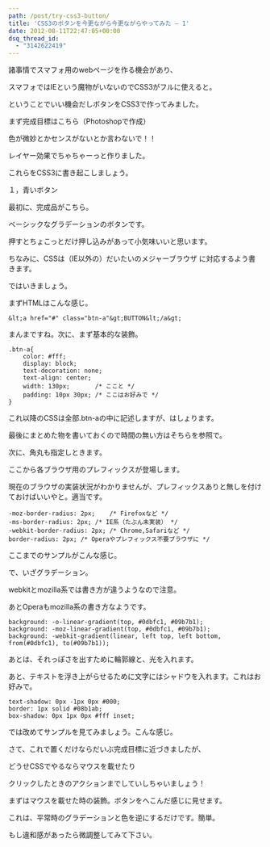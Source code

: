 ```yaml
---
path: /post/try-css3-button/
title: 'CSS3のボタンを今更ながら今更ながらやってみた – 1'
date: 2012-08-11T22:47:05+00:00
dsq_thread_id:
  - "3142622419"
---
```

諸事情でスマフォ用のwebページを作る機会があり、

スマフォではIEという魔物がいないのでCSS3がフルに使えると。

ということでいい機会だしボタンをCSS3で作ってみました。

まず完成目標はこちら（Photoshopで作成）

<!--more-->

色が微妙とかセンスがないとか言わないで！！

レイヤー効果でちゃちゃーっと作りました。

これらをCSS3に書き起こしましょう。

１，青いボタン
  
最初に、完成品がこちら。
  

  
ベーシックなグラデーションのボタンです。
  
押すとちょこっとだけ押し込みがあって小気味いいと思います。

ちなみに、CSSは（IE以外の）だいたいのメジャーブラウザ に対応するよう書きます。

ではいきましょう。

まずHTMLはこんな感じ。

```
&lt;a href="#" class="btn-a"&gt;BUTTON&lt;/a&gt;
```

まんまですね。次に、まず基本的な装飾。

```
.btn-a{
	color: #fff;
	display: block;
	text-decoration: none;
	text-align: center;
	width: 130px;		/* ここと */
	padding: 10px 30px;	/* ここはお好みで */
}
```

これ以降のCSSは全部.btn-aの中に記述しますが、はしょります。
  
最後にまとめた物を書いておくので時間の無い方はそちらを参照で。

次に、角丸も指定しときます。
  
ここから各ブラウザ用のプレフィックスが登場します。
  
現在のブラウザの実装状況がわかりませんが、プレフィックスありと無しを付けておけばいいやと。適当です。

```
-moz-border-radius: 2px;	/* Firefoxなど */
-ms-border-radius: 2px;	/* IE系（たぶん未実装） */
-webkit-border-radius: 2px;	/* Chrome,Safariなど */
border-radius: 2px;	/* Operaやプレフィックス不要ブラウザに */
```

ここまでのサンプルがこんな感じ。

で、いざグラデーション。
  
webkitとmozilla系では書き方が違うようなので注意。
  
あとOperaもmozilla系の書き方なようです。

```
background: -o-linear-gradient(top, #0dbfc1, #09b7b1);
background: -moz-linear-gradient(top, #0dbfc1, #09b7b1);
background: -webkit-gradient(linear, left top, left bottom, from(#0dbfc1), to(#09b7b1));
```

あとは、それっぽさを出すために輪郭線と、光を入れます。
  
あと、テキストを浮き上がらせるために文字にはシャドウを入れます。これはお好みで。

```
text-shadow: 0px -1px 0px #000;
border: 1px solid #08b1ab;
box-shadow: 0px 1px 0px #fff inset;
```

では改めてサンプルを見てみましょう。こんな感じ。
  

  
さて、これで置くだけならだいぶ完成目標に近づきましたが、
  
どうせCSSでやるならマウスを載せたり
  
クリックしたときのアクションまでしていしちゃいましょう！
  

  
まずはマウスを載せた時の装飾。ボタンをへこんだ感じに見せます。
  
これは、平常時のグラデーションと色を逆にするだけです。簡単。
  
もし違和感があったら微調整してみて下さい。

<div style="font-size:0px;height:0px;line-height:0px;margin:0;padding:0;clear:both">
</div>